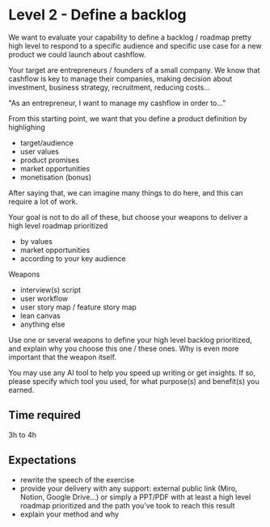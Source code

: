 # Level 2 - Define a backlog

We want to evaluate your capability to define a backlog / roadmap pretty high level to respond to a specific audience and specific use case for a new product we could launch about cashflow.

Your target are entrepreneurs / founders of a small company.
We know that cashflow is key to manage their companies, making decision about investment, business strategy, recruitment, reducing costs...

"As an entrepreneur, I want to manage my cashflow in order to..."

From this starting point, we want that you define a product definition by highlighing
- target/audience
- user values
- product promises
- market opportunities
- monetisation (bonus)

After saying that, we can imagine many things to do here, and this can require a lot of work.

Your goal is not to do all of these, but choose your weapons to deliver a high level roadmap prioritized
- by values
- market opportunities
- according to your key audience

Weapons
- interview(s) script
- user workflow
- user story map / feature story map
- lean canvas
- anything else

Use one or several weapons to define your high level backlog prioritized, and explain why you choose this one / these ones. 
Why is even more important that the weapon itself. 

You may use any AI tool to help you speed up writing or get insights. If so, please specify which tool you used, for what purpose(s) and benefit(s) you earned.

## Time required

3h to 4h

## Expectations
- rewrite the speech of the exercise
- provide your delivery with any support: external public link (Miro, Notion, Google Drive...) or simply a PPT/PDF with at least a high level roadmap prioritized and the path you've took to reach this result
- explain your method and why
